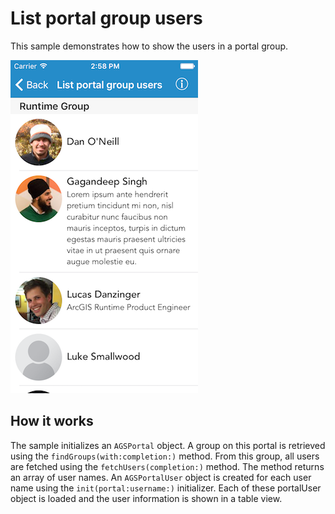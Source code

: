 # List portal group users

This sample demonstrates how to show the users in a portal group.

![](image1.png)

## How it works

The sample initializes an `AGSPortal` object. A group on this portal is retrieved using the `findGroups(with:completion:)` method. From this group, all users are fetched using the `fetchUsers(completion:)` method. The method returns an array of user names. An `AGSPortalUser` object is created for each user name using the `init(portal:username:)` initializer. Each of these portalUser object is loaded and the user information is shown in a table view.





